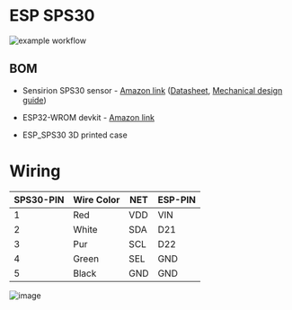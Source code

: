 # ESP SPS30
![example workflow](https://github.com/arthurbenemann/ESP_SPS30/actions/workflows/ci.yml/badge.svg)
## BOM
* Sensirion SPS30 sensor - [Amazon link](https://www.amazon.com/gp/product/B07M6RBLGL/ref=ppx_yo_dt_b_asin_title_o04_s00?ie=UTF8&psc=1) ([Datasheet](https://cdn.sparkfun.com/assets/4/e/e/f/8/Sensirion_PM_Sensors_Datasheet_SPS30.pdf),
[Mechanical design guide](https://cdn.sparkfun.com/assets/4/6/0/6/1/SPS30_Mechanical_Design_and_Assembly_Guidelines_v1.0_D1.pdf))

* ESP32-WROM devkit - [Amazon link](https://www.amazon.com/gp/product/B09XDMVS9N/ref=ppx_yo_dt_b_asin_title_o06_s00?ie=UTF8&psc=1)
* ESP_SPS30 3D printed case

# Wiring
|SPS30-PIN|Wire Color|NET|ESP-PIN|
|---------|----------|---|-------|
|1|Red    |VDD|VIN|
|2|White  |SDA|D21|
|3|Pur    |SCL|D22|
|4|Green  |SEL|GND|
|5|Black  |GND|GND|

![image](https://user-images.githubusercontent.com/3289118/212481728-9b806b40-0661-4293-aa94-51444974d3bb.png)
